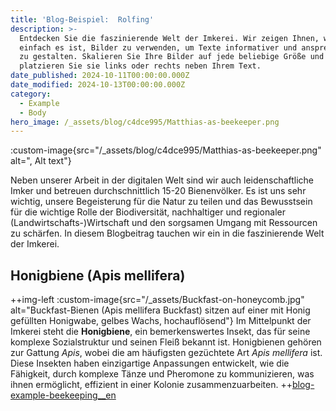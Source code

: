 ```yaml
---
title: 'Blog-Beispiel:  Rolfing'
description: >-
  Entdecken Sie die faszinierende Welt der Imkerei. Wir zeigen Ihnen, wie
  einfach es ist, Bilder zu verwenden, um Texte informativer und ansprechender
  zu gestalten. Skalieren Sie Ihre Bilder auf jede beliebige Größe und
  platzieren Sie sie links oder rechts neben Ihrem Text.
date_published: 2024-10-11T00:00:00.000Z
date_modified: 2024-10-13T00:00:00.000Z
category:
  - Example
  - Body
hero_image: /_assets/blog/c4dce995/Matthias-as-beekeeper.png
---
```

:custom-image{src="/_assets/blog/c4dce995/Matthias-as-beekeeper.png" alt=", Alt text"}

Neben unserer Arbeit in der digitalen Welt sind wir auch leidenschaftliche Imker und betreuen durchschnittlich 15-20 Bienenvölker. Es ist uns sehr wichtig, unsere Begeisterung für die Natur zu teilen und das Bewusstsein für die wichtige Rolle der Biodiversität, nachhaltiger und regionaler (Landwirtschafts-)Wirtschaft und den sorgsamen Umgang mit Ressourcen zu schärfen. In diesem Blogbeitrag tauchen wir ein in die faszinierende Welt der Imkerei.

## Honigbiene (Apis mellifera)
++img-left
:custom-image{src="/_assets/Buckfast-on-honeycomb.jpg" alt="Buckfast-Bienen (Apis mellifera Buckfast) sitzen auf einer mit Honig gefüllten Honigwabe, gelbes Wachs, hochauflösend"}
Im Mittelpunkt der Imkerei steht die **Honigbiene**, ein bemerkenswertes Insekt, das für seine komplexe Sozialstruktur und seinen Fleiß bekannt ist. Honigbienen gehören zur Gattung *Apis*, wobei die am häufigsten gezüchtete Art *Apis mellifera* ist. Diese Insekten haben einzigartige Anpassungen entwickelt, wie die Fähigkeit, durch komplexe Tänze und Pheromone zu kommunizieren, was ihnen ermöglicht, effizient in einer Kolonie zusammenzuarbeiten.
++[blog-example-beekeeping__en](/blog-example-beekeeping__en.md/blog-example-beekeeping__en)
